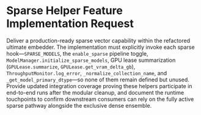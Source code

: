 # Sparse Helper Feature Implementation Request

Deliver a production-ready sparse vector capability within the refactored ultimate embedder. The implementation must explicitly invoke each sparse hook—`SPARSE_MODELS`, the `enable_sparse` pipeline toggle, `ModelManager.initialize_sparse_models`, GPU lease summarization (`GPULease.summarize`, `GPULease.get_vram_delta_gb`), `ThroughputMonitor.log_error`, `_normalize_collection_name`, and `_get_model_primary_dtype`—so none of them remain defined but unused. Provide updated integration coverage proving these helpers participate in end-to-end runs after the modular cleanup, and document the runtime touchpoints to confirm downstream consumers can rely on the fully active sparse pathway alongside the exclusive dense ensemble.
